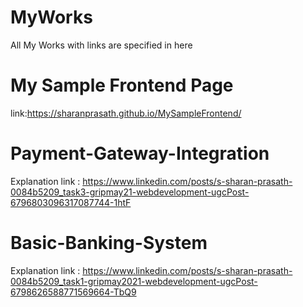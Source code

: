 # MyWorks
All My Works with links are specified in here
# My Sample Frontend Page
link:https://sharanprasath.github.io/MySampleFrontend/
# Payment-Gateway-Integration
Explanation link : https://www.linkedin.com/posts/s-sharan-prasath-0084b5209_task3-gripmay21-webdevelopment-ugcPost-6796803096317087744-1htF
# Basic-Banking-System 
Explanation link : https://www.linkedin.com/posts/s-sharan-prasath-0084b5209_task1-gripmay2021-webdevelopment-ugcPost-6798626588771569664-TbQ9

